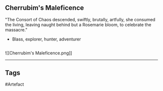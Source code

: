## Cherrubim's Maleficence
"The Consort of Chaos descended,
swiftly, brutally, artfully, she consumed the living,
leaving naught behind but a Rosemarie bloom,
to celebrate the massacre."
- Blass, explorer, hunter, adventurer
## 
![[Cherrubim's Maleficence.png]]

---
## Tags
#Artefact